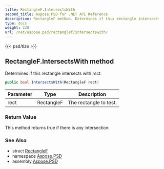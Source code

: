 ```yaml
---
title: RectangleF.IntersectsWith
second_title: Aspose.PSD for .NET API Reference
description: RectangleF method. Determines if this rectangle intersects with rect
type: docs
weight: 220
url: /net/aspose.psd/rectanglef/intersectswith/
---
```

{{< psd/tize >}}
## RectangleF.IntersectsWith method

Determines if this rectangle intersects with *rect*.

```csharp
public bool IntersectsWith(RectangleF rect)
```

| Parameter | Type | Description |
| --- | --- | --- |
| rect | RectangleF | The rectangle to test. |

### Return Value

This method returns true if there is any intersection.

### See Also

* struct [RectangleF](../)
* namespace [Aspose.PSD](../../../aspose.psd/)
* assembly [Aspose.PSD](../../../)


